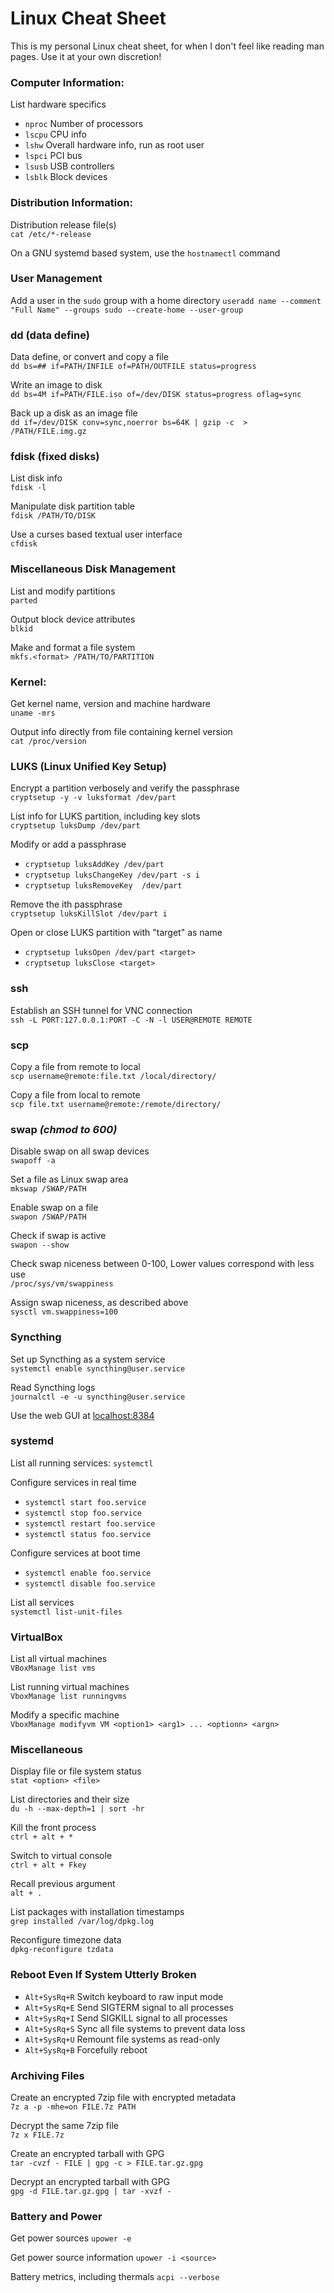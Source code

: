 # Linux Cheat Sheet

This is my personal Linux cheat sheet, for when I don't feel like reading man pages.
Use it at your own discretion!


### Computer Information:

List hardware specifics
- `nproc` Number of processors
- `lscpu` CPU info
- `lshw` Overall hardware info, run as root user
- `lspci` PCI bus
- `lsusb` USB controllers
- `lsblk` Block devices


### Distribution Information:

Distribution release file(s)  
`cat /etc/*-release`

On a GNU systemd based system, use the `hostnamectl` command


### User Management

Add a user in the `sudo` group with a home directory
`useradd name --comment "Full Name" --groups sudo --create-home --user-group`

### dd (data define)

Data define, or convert and copy a file  
`dd bs=## if=PATH/INFILE of=PATH/OUTFILE status=progress`

Write an image to disk  
`dd bs=4M if=PATH/FILE.iso of=/dev/DISK status=progress oflag=sync`

Back up a disk as an image file  
`dd if=/dev/DISK conv=sync,noerror bs=64K | gzip -c  > /PATH/FILE.img.gz`


### fdisk (fixed disks)

List disk info  
`fdisk -l`

Manipulate disk partition table  
`fdisk /PATH/TO/DISK`

Use a curses based textual user interface  
`cfdisk`


### Miscellaneous Disk Management

List and modify partitions  
`parted`

Output block device attributes  
`blkid`

Make and format a file system  
`mkfs.<format> /PATH/TO/PARTITION`


### Kernel:

Get kernel name, version and machine hardware  
`uname -mrs`

Output info directly from file containing kernel version  
`cat /proc/version`


### LUKS (Linux Unified Key Setup)

Encrypt a partition verbosely and verify the passphrase  
`cryptsetup -y -v luksformat /dev/part`

List info for LUKS partition, including key slots  
`cryptsetup luksDump /dev/part`

Modify or add a passphrase
- `cryptsetup luksAddKey /dev/part`
- `cryptsetup luksChangeKey /dev/part -s i`
- `cryptsetup luksRemoveKey  /dev/part`

Remove the ith passphrase  
`cryptsetup luksKillSlot /dev/part i`

Open or close LUKS partition with "target" as name
- `cryptsetup luksOpen /dev/part <target>`
- `cryptsetup luksClose <target>`


### ssh

Establish an SSH tunnel for VNC connection  
`ssh -L PORT:127.0.0.1:PORT -C -N -l USER@REMOTE REMOTE`


### scp

Copy a file from remote to local  
`scp username@remote:file.txt /local/directory/`

Copy a file from local to remote  
`scp file.txt username@remote:/remote/directory/`


### swap _(chmod to 600)_

Disable swap on all swap devices  
`swapoff -a`

Set a file as Linux swap area  
`mkswap /SWAP/PATH`

Enable swap on a file  
`swapon /SWAP/PATH`

Check if swap is active  
`swapon --show`

Check swap niceness between 0-100, Lower values correspond with less use  
`/proc/sys/vm/swappiness`

Assign swap niceness, as described above  
`sysctl vm.swappiness=100`


### Syncthing

Set up Syncthing as a system service  
`systemctl enable syncthing@user.service`

Read Syncthing logs  
`journalctl -e -u syncthing@user.service`

Use the web GUI at [localhost:8384](http://localhost:8384)


### systemd

List all running services:
`systemctl`

Configure services in real time
- `systemctl start foo.service`
- `systemctl stop foo.service`
- `systemctl restart foo.service`
- `systemctl status foo.service`

Configure services at boot time
- `systemctl enable foo.service`
- `systemctl disable foo.service`

List all services  
`systemctl list-unit-files`


### VirtualBox

List all virtual machines  
`VBoxManage list vms`

List running virtual machines  
`VboxManage list runningvms`

Modify a specific machine  
`VboxManage modifyvm VM <option1> <arg1> ... <optionn> <argn>`


### Miscellaneous

Display file or file system status  
`stat <option> <file>`

List directories and their size  
`du -h --max-depth=1 | sort -hr`

Kill the front process  
`ctrl + alt + *`

Switch to virtual console  
`ctrl + alt + Fkey`

Recall previous argument  
`alt + .`

List packages with installation timestamps  
`grep installed /var/log/dpkg.log`

Reconfigure timezone data  
`dpkg-reconfigure tzdata`


### Reboot Even If System Utterly Broken

- `Alt+SysRq+R` Switch keyboard to raw input mode
- `Alt+SysRq+E` Send SIGTERM signal to all processes
- `Alt+SysRq+I` Send SIGKILL signal to all processes
- `Alt+SysRq+S` Sync all file systems to prevent data loss
- `Alt+SysRq+U` Remount file systems as read-only
- `Alt+SysRq+B` Forcefully reboot


### Archiving Files

Create an encrypted 7zip file with encrypted metadata  
`7z a -p -mhe=on FILE.7z PATH`

Decrypt the same 7zip file  
`7z x FILE.7z`

Create an encrypted tarball with GPG  
`tar -cvzf - FILE | gpg -c > FILE.tar.gz.gpg`

Decrypt an encrypted tarball with GPG  
`gpg -d FILE.tar.gz.gpg | tar -xvzf -`


### Battery and Power

Get power sources
`upower -e`

Get power source information
`upower -i <source>`

Battery metrics, including thermals
`acpi --verbose`

